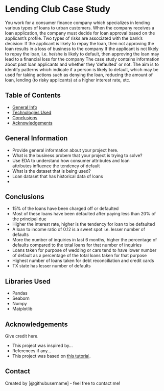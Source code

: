 # Lending Club Case Study
You work for a consumer finance company which specializes in lending various types of loans to urban customers. When the company receives a loan application, the company must decide for loan approval based on the applicant’s profile. Two types of risks are associated with the bank’s decision:
If the applicant is likely to repay the loan, then not approving the loan results in a loss of business to the company
If the applicant is not likely to repay the loan, i.e. he/she is likely to default, then approving the loan may lead to a financial loss for the company
The case study contains information about past loan applicants and whether they ‘defaulted’ or not. The aim is to identify patterns which indicate if a person is likely to default, which may be used for taking actions such as denying the loan, reducing the amount of loan, lending (to risky applicants) at a higher interest rate, etc.


## Table of Contents
* [General Info](#general-information)
* [Technologies Used](#technologies-used)
* [Conclusions](#conclusions)
* [Acknowledgements](#acknowledgements)

<!-- You can include any other section that is pertinent to your problem -->

## General Information
- Provide general information about your project here.
- What is the business probem that your project is trying to solve?
- Use EDA to understand how consumer attributes and loan attributes influence the tendency of default
- What is the dataset that is being used?
- Loan dataset that has historical data of loans
- 
<!-- You don't have to answer all the questions - just the ones relevant to your project. -->

## Conclusions
- 15% of the loans have been charged off or defaulted
- Most of these loans have been defaulted after paying less than 20% of the principal due
- Higher the interest rate, higher is the tendency for loan to be defaulted
- A loan to income ratio of 0.12 is a sweet spot i.e. lesser number of defaults
- More the number of inquiries in last 6 months, higher the percentage of defaults compared to the total loans for that number of inquiries
- Loans taken for purpose of wedding or cars tend to have lower number of default as a percentage of the total loans taken for that purpose
- Highest number of loans taken for debt reconciliation and credit cards
- TX state has lesser number of defaults

<!-- You don't have to answer all the questions - just the ones relevant to your project. -->

## Libraries Used
- Pandas
- Seaborn
- Numpy
- Matplotlib
  
<!-- As the libraries versions keep on changing, it is recommended to mention the version of library used in this project -->

## Acknowledgements
Give credit here.
- This project was inspired by...
- References if any...
- This project was based on [this tutorial](https://www.example.com).


## Contact
Created by [@githubusername] - feel free to contact me!


<!-- Optional -->
<!-- ## License -->
<!-- This project is open source and available under the [... License](). -->

<!-- You don't have to include all sections - just the one's relevant to your project -->
